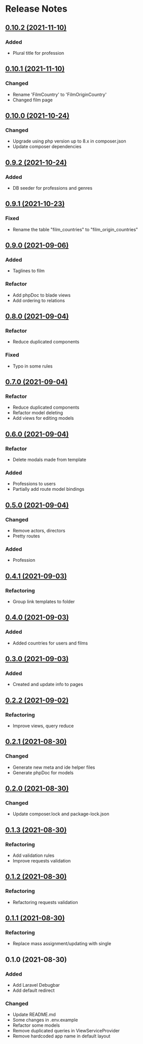 # Release Notes

## [0.10.2 (2021-11-10)](https://github.com/aidanbek/filmmix/compare/0.10.1...0.10.2)

### Added
- Plural title for profession

## [0.10.1 (2021-11-10)](https://github.com/aidanbek/filmmix/compare/0.10.0...0.10.1)

### Changed
- Rename 'FilmCountry' to 'FilmOriginCountry'
- Changed film page

## [0.10.0 (2021-10-24)](https://github.com/aidanbek/filmmix/compare/0.9.2...0.10.0)

### Changed
- Upgrade using php version up to 8.x in composer.json
- Update composer dependencies

## [0.9.2 (2021-10-24)](https://github.com/aidanbek/filmmix/compare/0.9.1...0.9.2)

### Added
- DB seeder for professions and genres

## [0.9.1 (2021-10-23)](https://github.com/aidanbek/filmmix/compare/0.9.0...0.9.1)

### Fixed
- Rename the table "film_countries" to "film_origin_countries"

## [0.9.0 (2021-09-06)](https://github.com/aidanbek/filmmix/compare/0.8.0...0.9.0)

### Added
- Taglines to film

### Refactor
- Add phpDoc to blade views
- Add ordering to relations

## [0.8.0 (2021-09-04)](https://github.com/aidanbek/filmmix/compare/0.7.0...0.8.0)

### Refactor
- Reduce duplicated components

### Fixed
- Typo in some rules

## [0.7.0 (2021-09-04)](https://github.com/aidanbek/filmmix/compare/0.6.0...0.7.0)

### Refactor
- Reduce duplicated components
- Refactor model deleting
- Add views for editing models

## [0.6.0 (2021-09-04)](https://github.com/aidanbek/filmmix/compare/0.5.0...0.6.0)

### Refactor
- Delete modals made from template 

### Added
- Professions to users
- Partially add route model bindings

## [0.5.0 (2021-09-04)](https://github.com/aidanbek/filmmix/compare/0.4.1...0.5.0)

### Changed
- Remove actors, directors
- Pretty routes

### Added
- Profession

## [0.4.1 (2021-09-03)](https://github.com/aidanbek/filmmix/compare/0.4.0...0.4.1)

### Refactoring
- Group link templates to folder

## [0.4.0 (2021-09-03)](https://github.com/aidanbek/filmmix/compare/0.3.0...0.4.0)

### Added
- Added countries for users and films

## [0.3.0 (2021-09-03)](https://github.com/aidanbek/filmmix/compare/0.2.2...0.3.0)

### Added
- Created and update info to pages

## [0.2.2 (2021-09-02)](https://github.com/aidanbek/filmmix/compare/0.2.1...0.2.2)

### Refactoring
- Improve views, query reduce

## [0.2.1 (2021-08-30)](https://github.com/aidanbek/filmmix/compare/0.2.0...0.2.1)

### Changed
- Generate new meta and ide helper files
- Generate phpDoc for models

## [0.2.0 (2021-08-30)](https://github.com/aidanbek/filmmix/compare/0.1.3...0.2.0)

### Changed
- Update composer.lock and package-lock.json

## [0.1.3 (2021-08-30)](https://github.com/aidanbek/filmmix/compare/0.1.2...0.1.3)

### Refactoring
- Add validation rules
- Improve requests validation

## [0.1.2 (2021-08-30)](https://github.com/aidanbek/filmmix/compare/0.1.1...0.1.2)

### Refactoring
- Refactoring requests validation

## [0.1.1 (2021-08-30)](https://github.com/aidanbek/filmmix/compare/0.1.0...0.1.1)

### Refactoring
- Replace mass assignment/updating with single

## 0.1.0 (2021-08-30)

### Added
- Add Laravel Debugbar
- Add default redirect

### Changed
- Update README.md
- Some changes in .env.example
- Refactor some models
- Remove duplicated queries in ViewServiceProvider
- Remove hardcoded app name in default layout
